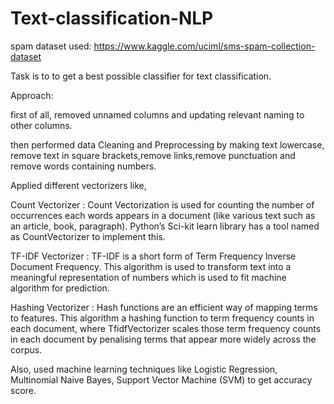 # Text-classification-NLP

spam dataset used: https://www.kaggle.com/uciml/sms-spam-collection-dataset

Task is to to get a best possible classifier for text classification.

Approach:

first of all, removed unnamed columns and updating relevant naming to other columns.

then performed data Cleaning and Preprocessing by making text lowercase, remove text in square brackets,remove links,remove punctuation and remove words containing numbers.

Applied different vectorizers like,

Count Vectorizer : Count Vectorization is used for counting the number of occurrences each words appears in a document (like various text such as an article, book, paragraph). Python’s Sci-kit learn library has a tool named as CountVectorizer to implement this.

TF-IDF Vectorizer : TF-IDF is a short form of Term Frequency Inverse Document Frequency. This algorithm is used to transform text into a meaningful representation of numbers which is used to fit machine algorithm for prediction.

Hashing Vectorizer : Hash functions are an efficient way of mapping terms to features. This algorithm a hashing function to term frequency counts in each document, where TfidfVectorizer scales those term frequency counts in each document by penalising terms that appear more widely across the corpus.

Also, used machine learning techniques like Logistic Regression, Multinomial Naive Bayes, Support Vector Machine (SVM) to get accuracy score.

